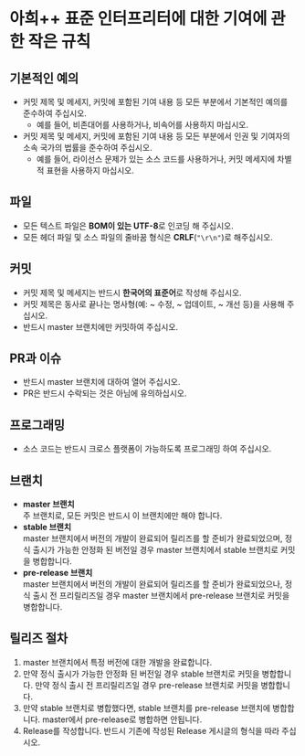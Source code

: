 # 아희++ 표준 인터프리터에 대한 기여에 관한 작은 규칙
## 기본적인 예의
- 커밋 제목 및 메세지, 커밋에 포함된 기여 내용 등 모든 부분에서 기본적인 예의를 준수하여 주십시오.
	- 예를 들어, 비존대어를 사용하거나, 비속어를 사용하지 마십시오.
- 커밋 제목 및 메세지, 커밋에 포함된 기여 내용 등 모든 부분에서 인권 및 기여자의 소속 국가의 법률을 준수하여 주십시오.
	- 예를 들어, 라이선스 문제가 있는 소스 코드를 사용하거나, 커밋 메세지에 차별적 표현을 사용하지 마십시오.
## 파일
- 모든 텍스트 파일은 **BOM이 있는 UTF-8**로 인코딩 해 주십시오.
- 모든 헤더 파일 및 소스 파일의 줄바꿈 형식은 **CRLF**(`"\r\n"`)로 해주십시오.
## 커밋
- 커밋 제목 및 메세지는 반드시 **한국어의 표준어**로 작성해 주십시오.
- 커밋 제목은 동사로 끝나는 명사형(예: ~ 수정, ~ 업데이트, ~ 개선 등)을 사용해 주십시오.
- 반드시 master 브랜치에만 커밋하여 주십시오.
## PR과 이슈
- 반드시 master 브랜치에 대하여 열어 주십시오.
- PR은 반드시 수락되는 것은 아님에 유의하십시오.
## 프로그래밍
- 소스 코드는 반드시 크로스 플랫폼이 가능하도록 프로그래밍 하여 주십시오.
## 브랜치
- **master 브랜치**<br>
주 브랜치로, 모든 커밋은 반드시 이 브랜치에만 해야 합니다.
- **stable 브랜치**<br>
master 브랜치에서 버전의 개발이 완료되어 릴리즈를 할 준비가 완료되었으며, 정식 출시가 가능한 안정화 된 버전일 경우 master 브랜치에서 stable 브랜치로 커밋을 병합합니다.
- **pre-release 브랜치**<br>
master 브랜치에서 버전의 개발이 완료되어 릴리즈를 할 준비가 완료되었으나, 정식 출시 전 프리릴리즈일 경우 master 브랜치에서 pre-release 브랜치로 커밋을 병합합니다.
## 릴리즈 절차
1. master 브랜치에서 특정 버전에 대한 개발을 완료합니다.
2. 만약 정식 출시가 가능한 안정화 된 버전일 경우 stable 브랜치로 커밋을 병합합니다. 만약 정식 출시 전 프리릴리즈일 경우 pre-release 브랜치로 커밋을 병합합니다.
3. 만약 stable 브랜치로 병합했다면, stable 브랜치를 pre-release 브랜치에 병합합니다. master에서 pre-release로 병합하면 안됩니다.
4. Release를 작성합니다. 반드시 기존에 작성된 Release 게시글의 형식을 따라 주십시오.